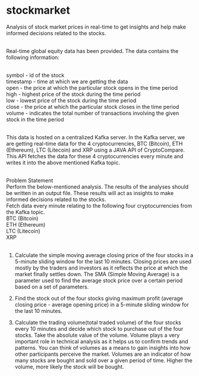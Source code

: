 # stockmarket
Analysis of stock market prices in real-time to get insights and help make informed decisions related to the stocks.<br /><br />

Real-time global equity data has been provided. The data contains the following information:<br /><br />

symbol - id of the stock <br />
timestamp - time at which we are getting the data <br />
open - the price at which the particular stock opens in the time period <br />
high - highest price of the stock during the time period <br />
low - lowest price of the stock during the time period <br />
close - the price at which the particular stock closes in the time period <br />
volume - indicates the total number of transactions involving the given stock in the time period <br /><br />

This data is hosted on a centralized Kafka server. In the Kafka server, we are getting real-time data for the 4 cryptocurrencies,  BTC (Bitcoin), ETH (Ethereum), LTC (Litecoin) and XRP using a JAVA API of CryptoCompare. This API fetches the data for these 4 cryptocurrencies every minute and writes it into the above mentioned Kafka topic.<br /><br />

 
Problem Statement<br />
Perform the below-mentioned analysis. The results of the analyses should be written in an output file. These results will act as insights to make informed decisions related to the stocks.<br />
Fetch data every minute relating to the following four cryptocurrencies from the Kafka topic. <br />
BTC (Bitcoin)<br />
ETH (Ethereum)<br />
LTC (Litecoin)<br />
XRP<br /><br />
 
1. Calculate the simple moving average closing price of the four stocks in a 5-minute sliding window for the last 10 minutes.  Closing prices are used mostly by the traders and investors as it reflects the price at which the market finally settles down. The SMA (Simple Moving Average) is a parameter used to find the average stock price over a certain period based on a set of parameters. <br />

2. Find the stock out of the four stocks giving maximum profit (average closing price - average opening price) in a 5-minute sliding window for the last 10 minutes. <br />

3. Calculate the trading volume(total traded volume) of the four stocks every 10 minutes and decide which stock to purchase out of the four stocks. Take the absolute value of the volume. Volume plays a very important role in technical analysis as it helps us to confirm trends and patterns. You can think of volumes as a means to gain insights into how other participants perceive the market. Volumes are an indicator of how many stocks are bought and sold over a given period of time. Higher the volume, more likely the stock will be bought. <br />
